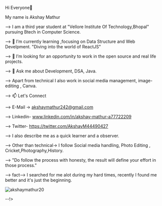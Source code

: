 Hi Everyone👋                                                             

<!--

--> My name is Akshay Mathur

--> I am a third year student at "Vellore Institute Of Technology,Bhopal" pursuing Btech in Computer Science.

--> 🌱 I’m currently learning ,focusing on Data Structure and Web Develpment.
          "Diving into the world of ReactJS" 

--> 🤔 I’m looking for an opportunity to work in the open source and real life projects.

--> 💬 Ask me about Development, DSA, Java.

--> Apart from technical I also work in social media management, image-editing , Canva.

--> 📫 Let's Connect 

  -->          E-Mail -> akshaymathur242@gmail.com
            
-->            Linkedin- www.linkedin.com/in/akshay-mathur-a77722209
                    
  -->          Twitter- https://twitter.com/AkshayM44490427
                         
--> I also describe me as a quick learner and a observer.

--> Other than technical-> I follow Social media handling, Photo Editing , Cricket,Photography,History.

--> "Do follow the process with honesty, the result will define your effort in those process."

--> fact--> I searched for me alot during my hard times, recently I found  me better and it's just the beginning.
<p><img align="center" src="https://github-readme-streak-stats.herokuapp.com/?user=akshaymathur20&" alt="akshaymathur20" /></p>

--!>

